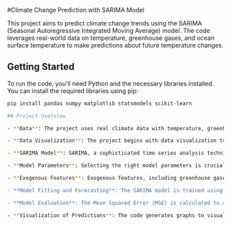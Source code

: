 #Climate Change Prediction with SARIMA Model

This project aims to predict climate change trends using the SARIMA (Seasonal Autoregressive Integrated Moving Average) model. 
The code leverages real-world data on temperature, greenhouse gases, and ocean surface temperature to make predictions about future temperature changes.

## Getting Started

To run the code, you'll need Python and the necessary libraries installed. You can install the required libraries using pip:

```bash
pip install pandas numpy matplotlib statsmodels scikit-learn

## Project Overview

- **Data**: The project uses real climate data with temperature, greenhouse gases, and ocean surface temperature as key variables. The data is structured as a time series, with each data point associated with a specific date.

- **Data Visualization**: The project begins with data visualization to better understand how temperature, greenhouse gases, and ocean surface temperature change over time. This helps identify trends and patterns in the dataset.

- **SARIMA Model**: SARIMA, a sophisticated time series analysis technique, is the core of this project. It takes historical temperature data and exogenous variables into account to predict future temperature changes. The SARIMA model captures patterns, trends, and seasonality to make accurate predictions.

- **Model Parameters**: Selecting the right model parameters is crucial. The code uses autocorrelation and partial autocorrelation analysis to determine the best settings for the SARIMA model, such as autoregressive, differencing, and moving average orders.

- **Exogenous Features**: Exogenous features, including greenhouse gases and ocean surface temperature, are incorporated to enhance the model's predictive capabilities. These features capture the potential impact of external factors on temperature changes.

- **Model Fitting and Forecasting**: The SARIMA model is trained using historical data, and then it is used to make forecasts for future temperature values based on testing data.

- **Model Evaluation**: The Mean Squared Error (MSE) is calculated to assess the model's predictive accuracy. A lower MSE indicates a better fit between predicted and actual temperature values.

- **Visualization of Predictions**: The code generates graphs to visualize observed and predicted temperature values, along with confidence intervals. Confidence intervals provide a range of possible values for the predictions.
